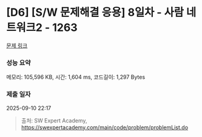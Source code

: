 # [D6] [S/W 문제해결 응용] 8일차 - 사람 네트워크2 - 1263 

[문제 링크](https://swexpertacademy.com/main/code/problem/problemDetail.do?contestProbId=AV18P2B6Iu8CFAZN) 

### 성능 요약

메모리: 105,596 KB, 시간: 1,604 ms, 코드길이: 1,297 Bytes

### 제출 일자

2025-09-10 22:17



> 출처: SW Expert Academy, https://swexpertacademy.com/main/code/problem/problemList.do